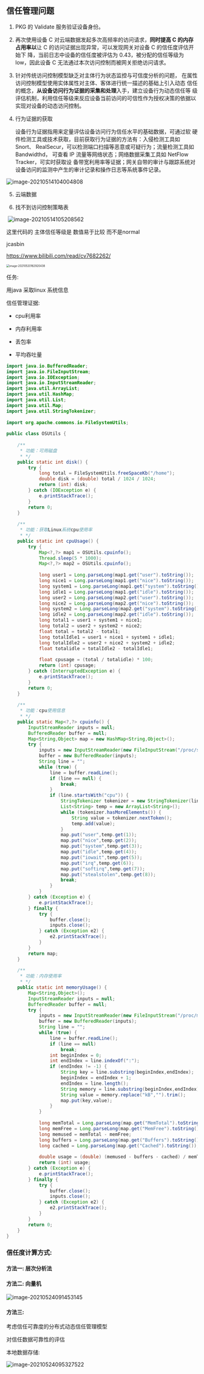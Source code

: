 

## 信任管理问题





1. PKG 的 Validate 服务验证设备身份。

2. 再次使用设备 C 对云端数据发起多次高频率的访问请求，**同时提高 C 的内存**
   **占用率以**让 C 的访问证据出现异常，可以发现网关对设备 C 的信任度评估开始下
   降，当前日志中设备的信任度被评估为 0.43，被分配的信任等级为 low，因此设备
   C 无法通过本次访问控制而被网关拒绝访问请求。

3. 针对传统访问控制模型缺乏对主体行为状态监控与可信度分析的问题，
   在属性访问控制模型使用实体属性对主体、客体进行统一描述的基础上引入动态
   信任的概念，**从设备访问行为证据的采集和处理**入手，建立设备行为动态信任等
   级评估机制，利用信任等级来反应设备当前访问的可信性作为授权决策的依据以
   实现对设备的动态访问控制。



4. 行为证据的获取 

   设备行为证据指用来定量评估设备访问行为信任水平的基础数据，可通过软
   硬件检测工具或技术获取，目前获取行为证据的方法有：入侵检测工具如 Snort、
   RealSecur，可以检测端口扫描等恶意或可疑行为；流量检测工具如 Bandwidthd，
   可查看 IP 流量等网络状态；网络数据采集工具如 NetFlow Tracker，可实时获取设
   备带宽利用率等证据；网关自带的审计与跟踪系统对设备访问的监测中产生的审计记录和操作日志等系统事件记录。

![image-20210514104004808](问题.assets/image-20210514104004808.png)



5. 云端数据



6. 找不到访问控制策略表

​      ![image-20210514105208562](问题.assets/image-20210514105208562.png)

这里代码的 主体信任等级是 数值易于比较 而不是normal



jcasbin

https://www.bilibili.com/read/cv7682262/

<img src="问题.assets/image-20210520162920438.png" alt="image-20210520162920438" style="zoom:50%;" />





任务:

用java 采取linux 系统信息



信任管理证据:

* cpu利用率

* 内存利用率

* 丢包率

* 平均吞吐量






```java
import java.io.BufferedReader;
import java.io.FileInputStream;
import java.io.IOException;
import java.io.InputStreamReader;
import java.util.ArrayList;
import java.util.HashMap;
import java.util.List;
import java.util.Map;
import java.util.StringTokenizer;
 
import org.apache.commons.io.FileSystemUtils;
 
public class OSUtils {
 
    /**
     * 功能：可用磁盘
     * */
    public static int disk() {
        try {
            long total = FileSystemUtils.freeSpaceKb("/home");
            double disk = (double) total / 1024 / 1024;
            return (int) disk;
        } catch (IOException e) {
            e.printStackTrace();
        }
        return 0;
    }
 
    /**
     * 功能：获取Linux系统cpu使用率
     * */
    public static int cpuUsage() {
        try {
            Map<?,?> map1 = OSUtils.cpuinfo();
            Thread.sleep(5 * 1000);
            Map<?,?> map2 = OSUtils.cpuinfo();
 
            long user1 = Long.parseLong(map1.get("user").toString());
            long nice1 = Long.parseLong(map1.get("nice").toString());
            long system1 = Long.parseLong(map1.get("system").toString());
            long idle1 = Long.parseLong(map1.get("idle").toString());
            long user2 = Long.parseLong(map2.get("user").toString());
            long nice2 = Long.parseLong(map2.get("nice").toString());
            long system2 = Long.parseLong(map2.get("system").toString());
            long idle2 = Long.parseLong(map2.get("idle").toString());
            long total1 = user1 + system1 + nice1;
            long total2 = user2 + system2 + nice2;
            float total = total2 - total1;
            long totalIdle1 = user1 + nice1 + system1 + idle1;
            long totalIdle2 = user2 + nice2 + system2 + idle2;
            float totalidle = totalIdle2 - totalIdle1;
 
            float cpusage = (total / totalidle) * 100;
            return (int) cpusage;
        } catch (InterruptedException e) {
            e.printStackTrace();
        }
        return 0;
    }
 
    /**
     * 功能：cpu使用信息
     * */
    public static Map<?,?> cpuinfo() {
        InputStreamReader inputs = null;
        BufferedReader buffer = null;
        Map<String,Object> map = new HashMap<String,Object>();
        try {
            inputs = new InputStreamReader(new FileInputStream("/proc/stat"));
            buffer = new BufferedReader(inputs);
            String line = "";
            while (true) {
                line = buffer.readLine();
                if (line == null) {
                    break;
                }
                if (line.startsWith("cpu")) {
                    StringTokenizer tokenizer = new StringTokenizer(line);
                    List<String> temp = new ArrayList<String>();
                    while (tokenizer.hasMoreElements()) {
                        String value = tokenizer.nextToken();
                        temp.add(value);
                    }
                    map.put("user",temp.get(1));
                    map.put("nice",temp.get(2));
                    map.put("system",temp.get(3));
                    map.put("idle",temp.get(4));
                    map.put("iowait",temp.get(5));
                    map.put("irq",temp.get(6));
                    map.put("softirq",temp.get(7));
                    map.put("stealstolen",temp.get(8));
                    break;
                }
            }
        } catch (Exception e) {
            e.printStackTrace();
        } finally {
            try {
                buffer.close();
                inputs.close();
            } catch (Exception e2) {
                e2.printStackTrace();
            }
        }
        return map;
    }
 
    /**
     * 功能：内存使用率
     * */
    public static int memoryUsage() {
        Map<String,Object>();
        InputStreamReader inputs = null;
        BufferedReader buffer = null;
        try {
            inputs = new InputStreamReader(new FileInputStream("/proc/meminfo"));
            buffer = new BufferedReader(inputs);
            String line = "";
            while (true) {
                line = buffer.readLine();
                if (line == null)
                    break;
                int beginIndex = 0;
                int endIndex = line.indexOf(":");
                if (endIndex != -1) {
                    String key = line.substring(beginIndex,endIndex);
                    beginIndex = endIndex + 1;
                    endIndex = line.length();
                    String memory = line.substring(beginIndex,endIndex);
                    String value = memory.replace("kB","").trim();
                    map.put(key,value);
                }
            }
 
            long memTotal = Long.parseLong(map.get("MemTotal").toString());
            long memFree = Long.parseLong(map.get("MemFree").toString());
            long memused = memTotal - memFree;
            long buffers = Long.parseLong(map.get("Buffers").toString());
            long cached = Long.parseLong(map.get("Cached").toString());
 
            double usage = (double) (memused - buffers - cached) / memTotal * 100;
            return (int) usage;
        } catch (Exception e) {
            e.printStackTrace();
        } finally {
            try {
                buffer.close();
                inputs.close();
            } catch (Exception e2) {
                e2.printStackTrace();
            }
        }
        return 0;
    }
}
```







### **信任度计算方式:**



#### 方法一: 层次分析法

#### 方法二: 向量机

![image-20210524091453145](信任管理.assets/image-20210524091453145.png)













#### 方法三:

考虑信任可靠度的分布式动态信任管理模型

对信任数据可靠性的评估



本地数据存储: 

![image-20210524095327522](信任管理.assets/image-20210524095327522.png)

